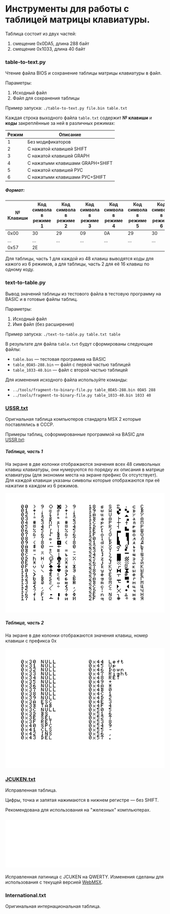 # Инструменты для работы с таблицей матрицы клавиатуры.

Таблица состоит из двух частей:
1. смещение 0x0DA5, длина 288 байт
2. смещение 0x1033, длина 40 байт

### table-to-text.py
Чтение файла BIOS и сохранение таблицы матрицы клавиатуры в файл.

Параметры:
1. Исходный файл
2. Файл для сохранения таблицы

Пример запуска:
`./table-to-text.py file.bin table.txt`

Каждая строка выходного файла `table.txt` содержит **№ клавиши** и **коды** закреплённые за ней в различных режимах:

Режим | Описание 
------| ---------- 
1 | Без модификаторов
2 | С нажатой клавишей SHIFT
3 | С нажатой клавишей GRAPH
4 | С нажатыми клавишами GRAPH+SHIFT
5 | С нажатой клавишей РУС	
6 | С нажатыми клавишами РУС+SHIFT

##### Формат:
№ Клавиши | Код символа в режиме 1 | Код символа в режиме 2 | Код символа в режиме 3 | Код символа в режиме 4 | Код символа в режиме 5 | Код символа в режиме 6 
----------| --------------------- | --------------------- | --------------------- | --------------------- | --------------------- | --------------------- | 
0x00 | 30 | 29 | 09 | 0A |  29 | 30
   … | … | … | … | … | … | … |
0x57 |2E | | | | |  | 

Для таблицы, часть 1 для каждой из 48 клавиш выводятся коды для кажого из 6 режимов, а для таблицы, часть 2 для её 16 клавиш по одному коду.

### text-to-table.py
Вывод значений таблицы из тестового файла в тестовую программу на BASIC и в готовые файлы таблиц.

Параметры:
1. Исходный файл
2. Имя файл (без расширения)

Пример запуска:
`./text-to-table.py table.txt table`

В результате для файла `table.txt` будут сформированы следующие файлы:
- `table.bas` — тестовая программа на BASIC
- `table_0DA5-288.bin` — файл с первой частью таблицей
- `table_1033-40.bin`  — файл с второй частью таблицей

Для изменения исходного файла используйте команды:
- `../tools/fragment-to-binary-file.py table_0DA5-288.bin 0DA5 288`
- `../tools/fragment-to-binary-file.py table_1033-40.bin 1033 40`

### [USSR.txt](USSR.md)
Оригнальная таблица компьютеров стандарта MSX 2 которые поставлялись в СССР.

Примеры таблиц, соформированные программой на BASIC для [USSR.txt](USSR.txt):
##### Таблица, часть 1
На экране в две колонки отображаются значения всех 48 символьных клавиш клавиатуры, они нумеруются по порядку их описания в матрице клавиатуры (для экономии места на экране префикс 0x отсутствует). Для каждой клавиши указаны символы которые отображаются при её нажатии в каждом из 6 режимов.

![Таблица, часть 1](USSR_1.png)

##### Таблица, часть 2

На экране в две колонки отображаются значения клавиш, номер клавиши с префикса 0x

![Таблица, часть 2](USSR_2.png)

### [JCUKEN.txt](JCUKEN.md)
Исправленная таблица.

Цифры, точка и запятая нажимаются в нижнем регистре — без SHIFT.

Рекомендована для использования на "железных" компльютерах.

### ![QWERTY.txt](QWERTY.md)
Исправленная латиница с JCUKEN на QWERTY. Изменения сделаны для использования с текущей версией [WebMSX](https://github.com/ppeccin/WebMSX).

### International.txt
Оригинальная интернациональная таблица.
